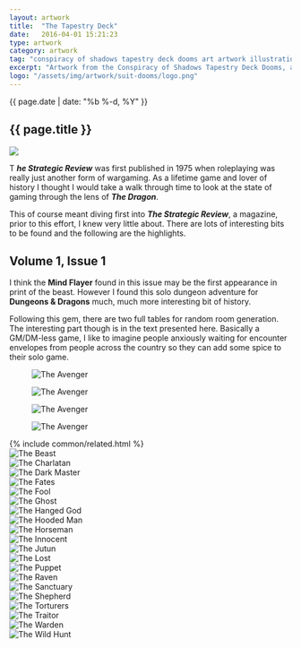 ```yaml
---
layout: artwork
title:  "The Tapestry Deck"
date:   2016-04-01 15:21:23
type: artwork
category: artwork
tag: "conspiracy of shadows tapestry deck dooms art artwork illustration"
excerpt: "Artwork from the Conspiracy of Shadows Tapestry Deck Dooms, a themed take on the traditional tarot deck."
logo: "/assets/img/artwork/suit-dooms/logo.png"
---
```

<section class="header">
	<div class="content">
		<div class="span-3 col empty"></div>
		<div class="span-6 col">
		<div class="hgroup">
			<p class="post-meta">{{ page.date | date: "%b %-d, %Y" }}</p>
			<h1>{{ page.title }}</h1>
		</div>
			<img src="{{page.image}}"/>
		</div>
		<div class="span-3 col empty"></div>
	</div>
</section>
<section class="review continued">
	<div class="content">
		<div class="span-3 col empty"></div>
		<div class="span-6 col non-responsive">
			<p><span class="first-letter-box"><span>T</span></span>
				<strong><em>he Strategic Review</em></strong>  was first published in 1975 when roleplaying was really just another form of wargaming. As a lifetime game and lover of history I thought I would take a walk through time to look at the state of gaming through the lens of <strong><em>The Dragon</em></strong>.</p>
			<p>This of course meant diving first into <strong><em>The Strategic Review</em></strong>, a magazine, prior to this effort, I knew very little about. There are lots of interesting bits to be found and the following are the highlights.</p>
			<h2>Volume 1, Issue 1</h2>
			<p>I think the <strong>Mind Flayer</strong> found in this issue may be the first appearance in print of the beast. However I found this solo dungeon adventure for <strong>Dungeons &amp; Dragons</strong> much, much more interesting bit of history.</p>
			<p>Following this gem, there are two full tables for random room generation. The interesting part though is in the text presented here. Basically a GM/DM-less game, I like to imagine people anxiously waiting for encounter envelopes from people across the country so they can add some spice to their solo game.</p>
			<figure>
				<img src="{{ site.loading }}" data-src="{{ site.baseurl }}/assets/img/artwork/suit-dooms/theAvenger.jpg" class="diamond" data-action="zoom" alt="The Avenger"/>
			</figure>
		</div>
		<div class="span-3 col empty"></div>
	</div>
	<div class="content non-responsive gutters">
		<div class="span-4 col">
			<figure>
				<img src="{{ site.loading }}" data-src="{{ site.baseurl }}/assets/img/artwork/triptych/left.jpg" class="diamond" data-action="zoom" alt="The Avenger"/>
			</figure>
		</div>
		<div class="span-4 col">
			<figure>
				<img src="{{ site.loading }}" data-src="{{ site.baseurl }}/assets/img/artwork/triptych/middle.jpg" class="diamond" data-action="zoom" alt="The Avenger"/>
			</figure>
		</div>
		<div class="span-4 col">
			<figure>
				<img src="{{ site.loading }}" data-src="{{ site.baseurl }}/assets/img/artwork/triptych/right.jpg" class="diamond" data-action="zoom" alt="The Avenger"/>
			</figure>
		</div>
	</div>
	<div class="content">
		<div class="span-12 col">
			<div class="endnote"></div>	
			{% include common/related.html %}
		</div>
	</div>
</section>

<section class="artwork">
	<img src="/img/artwork/suit-dooms/theBeast.jpg" alt="The Beast"/>		
</section>
<section class="artwork">
	<img src="/img/artwork/suit-dooms/theCharlatan.jpg" alt="The Charlatan"/>		
</section>
<section class="artwork">
	<img src="/img/artwork/suit-dooms/theDarkMaster.jpg" alt="The Dark Master"/>		
</section>
<section class="artwork">
	<img src="/img/artwork/suit-dooms/theFates.jpg" alt="The Fates"/>		
</section>
<section class="artwork">
	<img src="/img/artwork/suit-dooms/theFool.jpg" alt="The Fool"/>		
</section>
<section class="artwork">
	<img src="/img/artwork/suit-dooms/theGhost.jpg" alt="The Ghost"/>		
</section>
<section class="artwork">
	<img src="/img/artwork/suit-dooms/theHangedGod.jpg" alt="The Hanged God"/>		
</section>
<section class="artwork">
	<img src="/img/artwork/suit-dooms/theHoodedMan.jpg" alt="The Hooded Man"/>		
</section>
<section class="artwork">
	<img src="/img/artwork/suit-dooms/theHorseman.jpg" alt="The Horseman"/>		
</section>
<section class="artwork">
	<img src="/img/artwork/suit-dooms/theInnocent.jpg" alt="The Innocent"/>		
</section>
<section class="artwork">
	<img src="/img/artwork/suit-dooms/theJutun.jpg" alt="The Jutun"/>		
</section>
<section class="artwork">
	<img src="/img/artwork/suit-dooms/theLost.jpg" alt="The Lost"/>		
</section>
<section class="artwork">
	<img src="/img/artwork/suit-dooms/thePuppet.jpg" alt="The Puppet"/>		
</section>
<section class="artwork">
	<img src="/img/artwork/suit-dooms/theRaven.jpg" alt="The Raven"/>		
</section>
<section class="artwork">
	<img src="/img/artwork/suit-dooms/theSanctuary.jpg" alt="The Sanctuary"/>		
</section>
<section class="artwork">
	<img src="/img/artwork/suit-dooms/theShepherd.jpg" alt="The Shepherd"/>		
</section>
<section class="artwork">
	<img src="/img/artwork/suit-dooms/theTorturers.jpg" alt="The Torturers"/>		
</section>
<section class="artwork">
	<img src="/img/artwork/suit-dooms/theTraitor.jpg" alt="The Traitor"/>		
</section>
<section class="artwork">
	<img src="/img/artwork/suit-dooms/theWarden.jpg" alt="The Warden"/>		
</section>
<section class="artwork">
	<img src="/img/artwork/suit-dooms/theWildHunt.jpg" alt="The Wild Hunt"/>		
</section>
